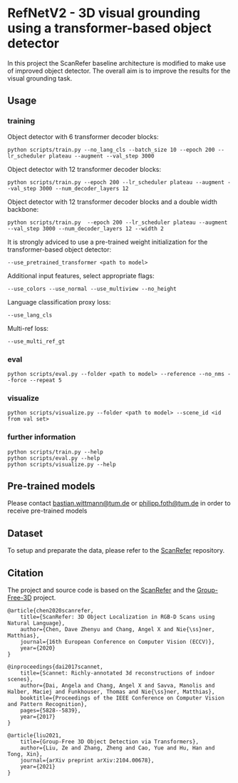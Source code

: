 # RefNetV2 - 3D visual grounding using a transformer-based object detector

In this project the ScanRefer baseline architecture is modified to make use of improved object detector.
The overall aim is to improve the results for the visual grounding task.


## Usage

### training

Object detector with 6 transformer decoder blocks:

    python scripts/train.py --no_lang_cls --batch_size 10 --epoch 200 --lr_scheduler plateau --augment --val_step 3000

Object detector with 12 transformer decoder blocks:

    python scripts/train.py --epoch 200 --lr_scheduler plateau --augment --val_step 3000 --num_decoder_layers 12

Object detector with 12 transformer decoder blocks and a double width backbone:

    python scripts/train.py  --epoch 200 --lr_scheduler plateau --augment --val_step 3000 --num_decoder_layers 12 --width 2

It is strongly adviced to use a pre-trained weight initialization for the transformer-based object detector:

    --use_pretrained_transformer <path to model>

Additional input features, select appropriate flags:

    --use_colors --use_normal --use_multiview --no_height

Language classification proxy loss:

    --use_lang_cls

Multi-ref loss:

    --use_multi_ref_gt

### eval

    python scripts/eval.py --folder <path to model> --reference --no_nms --force --repeat 5

### visualize
    python scripts/visualize.py --folder <path to model> --scene_id <id from val set> 

### further information
    python scripts/train.py --help
    python scripts/eval.py --help
    python scripts/visualize.py --help

## Pre-trained models

Please contact bastian.wittmann@tum.de or philipp.foth@tum.de in order to receive pre-trained models

## Dataset

To setup and preparate the data, please refer to the <a href="https://github.com/daveredrum/ScanRefer" target="_blank">ScanRefer</a> repository.

## Citation

The project and source code is based on the  <a href="https://github.com/daveredrum/ScanRefer" target="_blank">ScanRefer</a>  and the  <a href="https://github.com/zeliu98/Group-Free-3D" target="_blank">Group-Free-3D</a> project.

    @article{chen2020scanrefer,
        title={ScanRefer: 3D Object Localization in RGB-D Scans using Natural Language},
        author={Chen, Dave Zhenyu and Chang, Angel X and Nie{\ss}ner, Matthias},
        journal={16th European Conference on Computer Vision (ECCV)},
        year={2020}
    }

    @inproceedings{dai2017scannet,
        title={Scannet: Richly-annotated 3d reconstructions of indoor scenes},
        author={Dai, Angela and Chang, Angel X and Savva, Manolis and Halber, Maciej and Funkhouser, Thomas and Nie{\ss}ner, Matthias},
        booktitle={Proceedings of the IEEE Conference on Computer Vision and Pattern Recognition},
        pages={5828--5839},
        year={2017}
    }

    @article{liu2021,
        title={Group-Free 3D Object Detection via Transformers},
        author={Liu, Ze and Zhang, Zheng and Cao, Yue and Hu, Han and Tong, Xin},
        journal={arXiv preprint arXiv:2104.00678},
        year={2021}
    }

